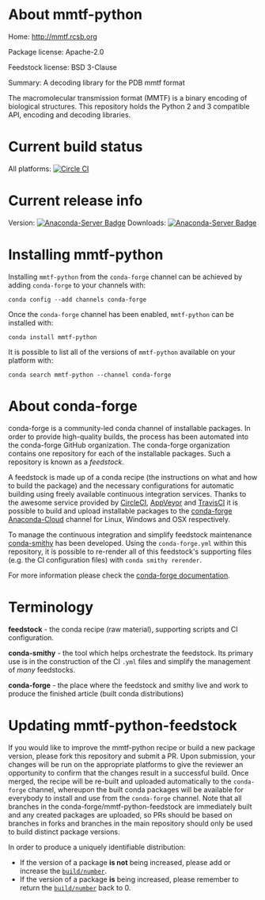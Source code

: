 About mmtf-python
=================

Home: http://mmtf.rcsb.org

Package license: Apache-2.0

Feedstock license: BSD 3-Clause

Summary: A decoding library for the PDB mmtf format

The macromolecular transmission format (MMTF) is a binary encoding of
biological structures. This repository holds the Python 2 and 3 compatible
API, encoding and decoding libraries.


Current build status
====================

All platforms: [![Circle CI](https://circleci.com/gh/conda-forge/mmtf-python-feedstock.svg?style=shield)](https://circleci.com/gh/conda-forge/mmtf-python-feedstock)

Current release info
====================
Version: [![Anaconda-Server Badge](https://anaconda.org/conda-forge/mmtf-python/badges/version.svg)](https://anaconda.org/conda-forge/mmtf-python)
Downloads: [![Anaconda-Server Badge](https://anaconda.org/conda-forge/mmtf-python/badges/downloads.svg)](https://anaconda.org/conda-forge/mmtf-python)

Installing mmtf-python
======================

Installing `mmtf-python` from the `conda-forge` channel can be achieved by adding `conda-forge` to your channels with:

```
conda config --add channels conda-forge
```

Once the `conda-forge` channel has been enabled, `mmtf-python` can be installed with:

```
conda install mmtf-python
```

It is possible to list all of the versions of `mmtf-python` available on your platform with:

```
conda search mmtf-python --channel conda-forge
```


About conda-forge
=================

conda-forge is a community-led conda channel of installable packages.
In order to provide high-quality builds, the process has been automated into the
conda-forge GitHub organization. The conda-forge organization contains one repository
for each of the installable packages. Such a repository is known as a *feedstock*.

A feedstock is made up of a conda recipe (the instructions on what and how to build
the package) and the necessary configurations for automatic building using freely
available continuous integration services. Thanks to the awesome service provided by
[CircleCI](https://circleci.com/), [AppVeyor](http://www.appveyor.com/)
and [TravisCI](https://travis-ci.org/) it is possible to build and upload installable
packages to the [conda-forge](https://anaconda.org/conda-forge)
[Anaconda-Cloud](http://docs.anaconda.org/) channel for Linux, Windows and OSX respectively.

To manage the continuous integration and simplify feedstock maintenance
[conda-smithy](http://github.com/conda-forge/conda-smithy) has been developed.
Using the ``conda-forge.yml`` within this repository, it is possible to re-render all of
this feedstock's supporting files (e.g. the CI configuration files) with ``conda smithy rerender``.

For more information please check the [conda-forge documentation](https://conda-forge.org/docs/).

Terminology
===========

**feedstock** - the conda recipe (raw material), supporting scripts and CI configuration.

**conda-smithy** - the tool which helps orchestrate the feedstock.
                   Its primary use is in the construction of the CI ``.yml`` files
                   and simplify the management of *many* feedstocks.

**conda-forge** - the place where the feedstock and smithy live and work to
                  produce the finished article (built conda distributions)


Updating mmtf-python-feedstock
==============================

If you would like to improve the mmtf-python recipe or build a new
package version, please fork this repository and submit a PR. Upon submission,
your changes will be run on the appropriate platforms to give the reviewer an
opportunity to confirm that the changes result in a successful build. Once
merged, the recipe will be re-built and uploaded automatically to the
`conda-forge` channel, whereupon the built conda packages will be available for
everybody to install and use from the `conda-forge` channel.
Note that all branches in the conda-forge/mmtf-python-feedstock are
immediately built and any created packages are uploaded, so PRs should be based
on branches in forks and branches in the main repository should only be used to
build distinct package versions.

In order to produce a uniquely identifiable distribution:
 * If the version of a package **is not** being increased, please add or increase
   the [``build/number``](http://conda.pydata.org/docs/building/meta-yaml.html#build-number-and-string).
 * If the version of a package **is** being increased, please remember to return
   the [``build/number``](http://conda.pydata.org/docs/building/meta-yaml.html#build-number-and-string)
   back to 0.